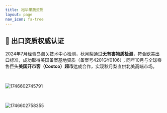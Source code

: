 ```yaml
---
title: 裕华果蔬资质
layout: page
nav_icon: fa-tree
---
```

## 📜 **出口资质权威认证**

2024年7月经青岛海关技术中心检测，秋月梨通过**无有害物质检测**，符合欧美出口标准，成功取得美国备案基地资质（备案号4201GY0106）；同年10月与全球零售巨头**美国开市客（Costco）超市**达成合作，实现秋月梨直供北美高端市场。

<br>

![1746602745791](https://cdn.jsdelivr.net/gh/qiangyuguo/CDN/qualifications/images/index/1746602745791.min.png)

<br>

![1746602758355](https://cdn.jsdelivr.net/gh/qiangyuguo/CDN/qualifications/images/index/1746602758355.min.png)
